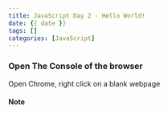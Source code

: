 ```yaml
---
title: JavaScript Day 2 - Hello World!
date: {{ date }}
tags: []
categories: [JavaScript]
---
```


### Open The Console of the browser

Open Chrome, right click on a blank webpage 

#### Note